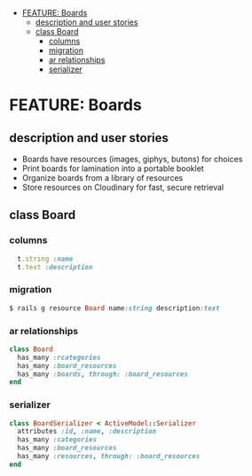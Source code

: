<!-- START doctoc generated TOC please keep comment here to allow auto update -->
<!-- DON'T EDIT THIS SECTION, INSTEAD RE-RUN doctoc TO UPDATE -->

- [FEATURE: Boards](#feature-boards)
  - [description and user stories](#description-and-user-stories)
  - [class Board](#class-board)
    - [columns](#columns)
    - [migration](#migration)
    - [ar relationships](#ar-relationships)
    - [serializer](#serializer)

<!-- END doctoc generated TOC please keep comment here to allow auto update -->

# FEATURE: Boards

## description and user stories

- Boards have resources (images, giphys, butons) for choices
- Print boards for lamination into a portable booklet
- Organize boards from a library of resources
- Store resources on Cloudinary for fast, secure retrieval

## class Board

### columns

```ruby
  t.string :name
  t.text :description
```

### migration

```ruby
$ rails g resource Board name:string description:text
```

### ar relationships

```ruby
class Board
  has_many :rcategories
  has_many :board_resources
  has_many :boards, through: :board_resources
end
```

### serializer

```ruby
class BoardSerializer < ActiveModel::Serializer
  attributes :id, :name, :description
  has_many :categories
  has_many :board_resources
  has_many :resources, through: :board_resources
end
```
